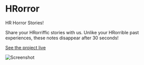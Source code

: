 HRorror
=========

HR Horror Stories! 

Share your HRorriffic stories with us. Unlike your HRorrible past experiences, these notes disappear after 30 seconds!

[See the project live](http://ss14-team-403.divshot.io/)

![Screenshot](https://raw2.github.com/brendajin/HRorror/master/public/img/HRorror_desktop.jpg "HRorror Screenshot")